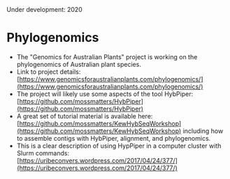 <br>
<br>

<ss>Under development: 2020</ss>


# Phylogenomics

* The "Genomics for Australian Plants" project is working on the phylogenomics of Australian plant species. 
* Link to project details: [https://www.genomicsforaustralianplants.com/phylogenomics/](https://www.genomicsforaustralianplants.com/phylogenomics/)
* The project will likely use some aspects of the tool HybPiper: [https://github.com/mossmatters/HybPiper](https://github.com/mossmatters/HybPiper)
* A great set of tutorial material is available here: [https://github.com/mossmatters/KewHybSeqWorkshop](https://github.com/mossmatters/KewHybSeqWorkshop) including how to assemble contigs with HybPiper, alignment, and phylogenomics. 
* This is a clear description of using HypPiper in a computer cluster with Slurm commands:  [https://uribeconvers.wordpress.com/2017/04/24/377/](https://uribeconvers.wordpress.com/2017/04/24/377/)






